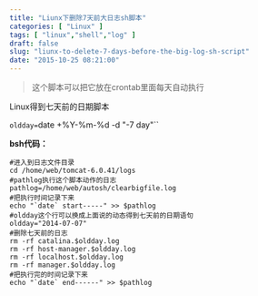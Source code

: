 ```yaml
---
title: "Liunx下删除7天前大日志sh脚本"
categories: [ "Linux" ]
tags: [ "linux","shell","log" ]
draft: false
slug: "liunx-to-delete-7-days-before-the-big-log-sh-script"
date: "2015-10-25 08:21:00"
---
```


> 这个脚本可以把它放在crontab里面每天自动执行

 Linux得到七天前的日期脚本

`oldday=`date +%Y-%m-%d -d "-7 day"``

**bsh代码：**


<!--more-->


    #进入到日志文件目录
    cd /home/web/tomcat-6.0.41/logs
    #pathlog执行这个脚本动作的日志
    pathlog=/home/web/autosh/clearbigfile.log
    #把执行时间记录下来
    echo "`date` start-----" >> $pathlog
    #oldday这个行可以换成上面说的动态得到七天前的日期语句
    oldday="2014-07-07"
    #删除七天前的日志
    rm -rf catalina.$oldday.log
    rm -rf host-manager.$oldday.log
    rm -rf localhost.$oldday.log
    rm -rf manager.$oldday.log
    #把执行完的时间记录下来
    echo "`date` end------" >> $pathlog